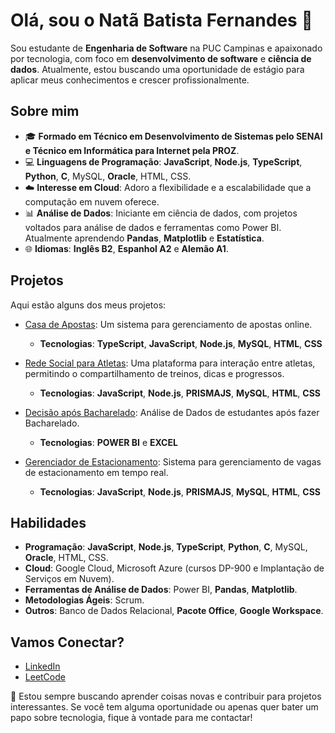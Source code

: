 # Olá, sou o Natã Batista Fernandes 👋

Sou estudante de **Engenharia de Software** na PUC Campinas e apaixonado por tecnologia, com foco em **desenvolvimento de software** e **ciência de dados**. Atualmente, estou buscando uma oportunidade de estágio para aplicar meus conhecimentos e crescer profissionalmente.

## Sobre mim

- 🎓 **Formado em Técnico em Desenvolvimento de Sistemas pelo SENAI e Técnico em Informática para Internet pela PROZ**.
- 💻 **Linguagens de Programação**: **JavaScript**, **Node.js**, **TypeScript**, **Python**, **C**, MySQL, **Oracle**, HTML, CSS.
- ☁️ **Interesse em Cloud**: Adoro a flexibilidade e a escalabilidade que a computação em nuvem oferece.
- 📊 **Análise de Dados**: Iniciante em ciência de dados, com projetos voltados para análise de dados e ferramentas como Power BI. Atualmente aprendendo **Pandas**, **Matplotlib** e **Estatística**.
- 🌐 **Idiomas**: **Inglês B2**, **Espanhol A2** e **Alemão A1**.

## Projetos

Aqui estão alguns dos meus projetos:

- [Casa de Apostas](https://github.com/batista29/Footbet/tree/main): Um sistema para gerenciamento de apostas online.
  - **Tecnologias**: **TypeScript**, **JavaScript**, **Node.js**, **MySQL**, **HTML**, **CSS**
    
- [Rede Social para Atletas](https://github.com/batista29/tcc-senai): Uma plataforma para interação entre atletas, permitindo o compartilhamento de treinos, dicas e progressos.
  - **Tecnologias**: **JavaScript**, **Node.js**, **PRISMAJS**, **MySQL**, **HTML**, **CSS**
 
- [Decisão após Bacharelado](https://github.com/batista29/DATA-MBA-after-Bachelor): Análise de Dados de estudantes após fazer Bacharelado.
  - **Tecnologias**: **POWER BI** e **EXCEL**
  
- [Gerenciador de Estacionamento](https://github.com/batista29/trabalhoEstacionamento): Sistema para gerenciamento de vagas de estacionamento em tempo real.
  - **Tecnologias**: **JavaScript**, **Node.js**, **PRISMAJS**, **MySQL**, **HTML**, **CSS**

## Habilidades

- **Programação**: **JavaScript**, **Node.js**, **TypeScript**, **Python**, **C**, MySQL, **Oracle**, HTML, CSS.
- **Cloud**: Google Cloud, Microsoft Azure (cursos DP-900 e Implantação de Serviços em Nuvem).
- **Ferramentas de Análise de Dados**: Power BI, **Pandas**, **Matplotlib**.
- **Metodologias Ágeis**: Scrum.
- **Outros**: Banco de Dados Relacional, **Pacote Office**, **Google Workspace**.

## Vamos Conectar?

- [LinkedIn](https://www.linkedin.com/in/nata-batista)
- [LeetCode](https://leetcode.com/u/batista29_/)

🚀 Estou sempre buscando aprender coisas novas e contribuir para projetos interessantes. Se você tem alguma oportunidade ou apenas quer bater um papo sobre tecnologia, fique à vontade para me contactar!
